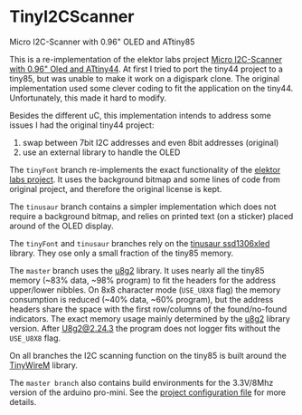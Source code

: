 # TinyI2CScanner

Micro I2C-Scanner with 0.96" OLED and ATtiny85

This is a re-implementation of the elektor labs project [Micro I2C-Scanner with 0.96" Oled and ATtiny44][labs].
At first I tried to port the tiny44 project to a tiny85, but was unable to make it work on a digispark clone.
The original implementation used some clever coding to fit the application on the tiny44.
Unfortunately, this made it hard to modify.

Besides the different uC,
this implementation intends to address some issues I had the original tiny44 project:

1. swap between 7bit I2C addresses and even 8bit addresses (original)
1. use an external library to handle the OLED

The `tinyFont` branch re-implements the exact functionality of the [elektor labs project][labs].
It uses the background bitmap and some lines of code from original project, and therefore the original license is kept.

The `tinusaur` branch contains a simpler implementation which does not require a background bitmap,
and relies on printed text (on a sticker) placed around of the OLED display.

The `tinyFont` and `tinusaur` branches rely on the [tinusaur ssd1306xled][tinusaur]
library. They ose only a small fraction of the tiny85 memory.

The `master` branch uses the [u8g2][] library. It uses nearly all the tiny85 memory
(~83% data, ~98% program) to fit the headers for the address upper/lower nibbles.
On 8x8 character mode (`USE_U8X8` flag) the memory consumption is reduced
(~40% data, ~60% program), but the address headers share the space with the
first row/columns of the found/no-found indicators.
The exact memory usage mainly determined by the [u8g2][] library version.
After U8g2@2.24.3 the program does not logger fits without the `USE_U8X8` flag.

On all branches the I2C scanning function on the tiny85 is built around the [TinyWireM][] library.

The `master branch` also contains build environments for the 3.3V/8Mhz version of the
arduino pro-mini. See the [project configuration file](platformio.ini) for more details.

[labs]: http://www.elektormagazine.com/labs/micro-i2c-scanner-with-096-oled-and-attiny44-1
[u8g2]: https://github.com/olikraus/u8g2/wiki/u8g2reference
[tinusaur]: https://bitbucket.org/tinusaur/ssd1306xled
[TinyWireM]: https://github.com/adafruit/TinyWireM
